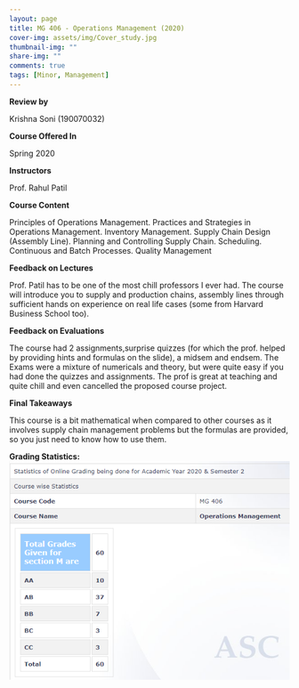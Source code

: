 ```yaml
---
layout: page
title: MG 406 - Operations Management (2020)
cover-img: assets/img/Cover_study.jpg
thumbnail-img: ""
share-img: ""
comments: true
tags: [Minor, Management]
---
```


**Review by**

Krishna Soni (190070032)

**Course Offered In**

Spring 2020

**Instructors**

Prof. Rahul Patil

**Course Content**

Principles of Operations Management. Practices and Strategies in Operations Management.
Inventory Management. Supply Chain Design (Assembly Line). Planning and Controlling
Supply Chain. Scheduling. Continuous and Batch Processes. Quality Management
 
**Feedback on Lectures**

Prof. Patil has to be one of the most chill professors I ever had. The course will introduce
you to supply and production chains, assembly lines through sufficient hands on experience
on real life cases (some from Harvard Business School too).

**Feedback on Evaluations**

The course had 2 assignments,surprise quizzes (for which the prof. helped by providing hints and formulas on the slide), a midsem and endsem. The Exams were a mixture of numericals and theory, but were quite
easy if you had done the quizzes and assignments. The prof is great at teaching and quite
chill and even cancelled the proposed course project.  

**Final Takeaways**

This course is a bit mathematical
when compared to other courses as it involves supply chain management problems but the
formulas are provided, so you just need to know how to use them.

**Grading Statistics:**
![Grades](MG406_grading2020.png)